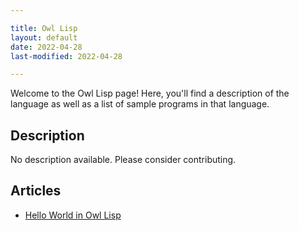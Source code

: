 ```yaml
---

title: Owl Lisp
layout: default
date: 2022-04-28
last-modified: 2022-04-28

---
```


Welcome to the Owl Lisp page! Here, you'll find a description of the language as well as a list of sample programs in that language.

## Description

No description available. Please consider contributing.

## Articles

- [Hello World in Owl Lisp](https://sampleprograms.io/projects/hello-world/owl-lisp)